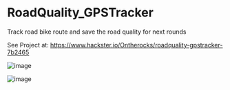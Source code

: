 # RoadQuality_GPSTracker
Track road bike route and save the road quality for next rounds


See Project at:  https://www.hackster.io/Ontherocks/roadquality-gpstracker-7b2465

![image](https://user-images.githubusercontent.com/6161324/185731330-b873ba30-a6b5-402c-82f7-626ff857b5da.png)


![image](https://user-images.githubusercontent.com/6161324/185731345-ff831970-3461-44af-b17d-11abdbe426ce.png)
